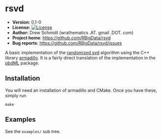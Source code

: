 # rsvd

* **Version:** 0.1-0
* **License:** [![License](http://img.shields.io/badge/license-BSD%202--Clause-orange.svg?style=flat)](http://opensource.org/licenses/BSD-2-Clause)
* **Author:** Drew Schmidt (wrathematics .AT. gmail .DOT. com)
* **Project home**: https://github.com/RBigData/rsvd
* **Bug reports**: https://github.com/RBigData/rsvd/issues


A basic implementation of the [randomized svd](https://arxiv.org/pdf/0909.4061) algorithm using the C++ library [armadillo](http://arma.sourceforge.net/).  It is a fairly direct translation of the implementation in the [pbdML](https://github.com/RBigData/pbdML) package.



## Installation

You will need an installation of armadillo and CMake.  Once you have these, simply run

```
make
```



## Examples

See the `examples/` sub tree.
